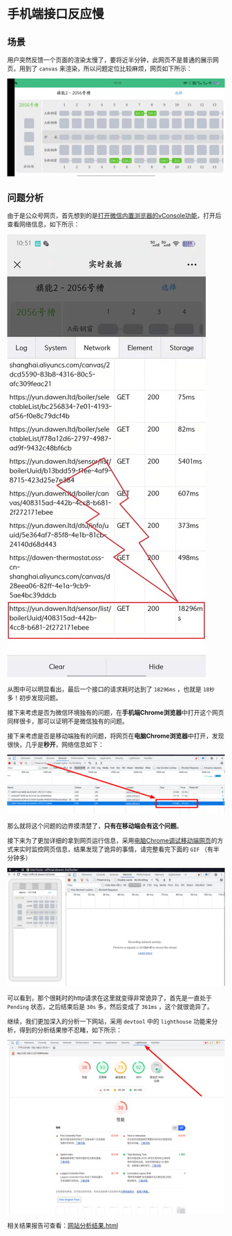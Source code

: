 # 手机端接口反应慢

## 场景

用户突然反馈一个页面的渲染太慢了，要将近半分钟，此网页不是普通的展示网页，用到了 `canvas` 来渲染，所以问题定位比较麻烦，网页如下所示：

![问题网页](assets/images/问题网页.jpg)

## 问题分析

由于是公众号网页，首先想到的是[打开微信内置浏览器的vConsole功能](../../微信公众号/小技巧/开启debug模式/README.md)，打开后查看网络信息，如下所示：

![vConsole中网络信息](assets/images/vConsole中网络信息.jpg)

从图中可以明显看出，最后一个接口的请求耗时达到了 `18296ms` ，也就是 `18秒` 多！初步发现问题。

接下来考虑是否为微信环境独有的问题，在**手机端Chrome浏览器**中打开这个网页同样很卡，那可以证明不是微信独有的问题。

接下来考虑是否是移动端独有的问题，将网页在**电脑Chrome浏览器**中打开，发现很快，几乎是**秒开**，网络信息如下：

![电脑Chrome网络信息](assets/images/电脑Chrome网络信息.png)

那么就将这个问题的边界摸清楚了，**只有在移动端会有这个问题**。

接下来为了更加详细的拿到网页运行信息，采用[电脑Chrome调试移动端网页](../chrome调试手机端网页/README.md)的方式来实时监控网页信息，结果发现了诡异的事情，请完整看完下面的 `GIF` （有半分钟多）

![网页网络信息实时监控](assets/images/网页网络信息实时监控.gif)

可以看到，那个很耗时的http请求在这里就变得非常诡异了，首先是一直处于 `Pending` 状态，之后结束后是 `30s` 多，然后变成了 `361ms` ，这个就很诡异了。

继续，我们更加深入的分析一下网站，采用 `devtool` 中的 `lighthouse` 功能来分析，得到的分析结果惨不忍睹，如下所示：

![lighthouse分析网站性能](assets/images/lighthouse分析网站性能.png)

相关结果报告可查看：[网站分析结果.html](https://megrez-file.virtualbing.cn/Web/%E5%AE%9E%E8%B7%B5%E7%A7%AF%E7%B4%AF/%E6%89%8B%E6%9C%BA%E7%AB%AF%E6%8E%A5%E5%8F%A3%E5%8F%8D%E5%BA%94%E6%85%A2/%E7%BD%91%E7%AB%99%E5%88%86%E6%9E%90%E7%BB%93%E6%9E%9C.html)